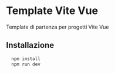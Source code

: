 # Template Vite Vue

Template di partenza per progetti Vite Vue

## Installazione

```bash
  npm install
  npm run dev
```
